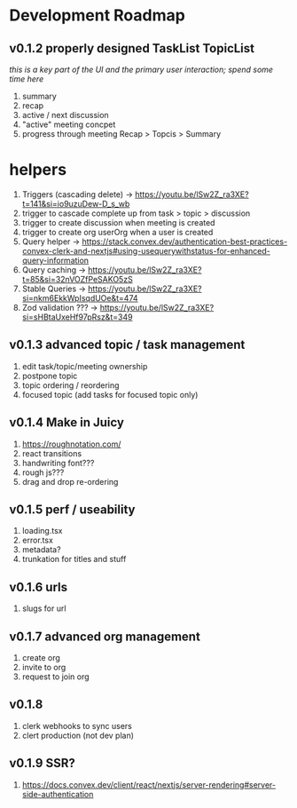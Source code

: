 # Development Roadmap

## v0.1.2 properly designed TaskList TopicList
  _this is a key part of the UI and the primary user interaction; spend some time here_
1. summary
1. recap
1. active / next discussion
1. "active" meeting concpet
1. progress through meeting Recap > Topcis > Summary

# helpers
1. Triggers (cascading delete) -> https://youtu.be/lSw2Z_ra3XE?t=141&si=io9uzuDew-D_s_wb
1. trigger to cascade complete up from task > topic > discussion
1. trigger to create discussion when meeting is created
1. trigger to create org userOrg when a user is created
1. Query helper -> https://stack.convex.dev/authentication-best-practices-convex-clerk-and-nextjs#using-usequerywithstatus-for-enhanced-query-information
1. Query caching -> https://youtu.be/lSw2Z_ra3XE?t=85&si=32nVOZfPeSAKO5zS
1. Stable Queries -> https://youtu.be/lSw2Z_ra3XE?si=nkm6EkkWpIsqdUOe&t=474
1. Zod validation ??? -> https://youtu.be/lSw2Z_ra3XE?si=sHBtaUxeHf97pRsz&t=349

## v0.1.3 advanced topic / task management
1. edit task/topic/meeting ownership
1. postpone topic
1. topic ordering / reordering
1. focused topic (add tasks for focused topic only)

## v0.1.4 Make in Juicy
1. https://roughnotation.com/
1. react transitions
1. handwriting font???
1. rough js???
1. drag and drop re-ordering

## v0.1.5 perf / useability 
1. loading.tsx
1. error.tsx
1. metadata?
1. trunkation for titles and stuff

## v0.1.6 urls
1. slugs for url

## v0.1.7 advanced org management
1. create org
1. invite to org
1. request to join org

## v0.1.8
1. clerk webhooks to sync users 
1. clert production (not dev plan)

## v0.1.9 SSR?
1. https://docs.convex.dev/client/react/nextjs/server-rendering#server-side-authentication